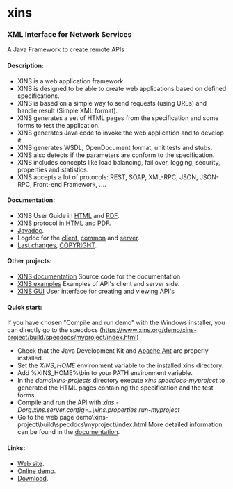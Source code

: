 # xins
### XML Interface for Network Services

A Java Framework to create remote APIs

#### Description:
* XINS is a web application framework.
* XINS is designed to be able to create web applications based on defined specifications.
* XINS is based on a simple way to send requests (using URLs) and handle result (Simple XML format).
* XINS generates a set of HTML pages from the specification and some forms to test the application.
* XINS generates Java code to invoke the web application and to develop it.
* XINS generates WSDL, OpenDocument format, unit tests and stubs.
* XINS also detects if the parameters are conform to the specification.
* XINS includes concepts like load balancing, fail over, logging, security, properties and statistics.
* XINS accepts a lot of protocols: REST, SOAP, XML-RPC, JSON, JSON-RPC, Front-end Framework, ....

#### Documentation:
* XINS User Guide in [HTML](https://www.xins.org/docs/index.html) and [PDF](docs/XINSGuide.pdf).
* XINS protocol in [HTML](https://www.xins.org/docs/protocol/index.html) and [PDF](docs/protocol/XINSProtocol.pdf).
* [Javadoc](https://www.xins.org/docs/javadoc/index.html).
* Logdoc for the [client](https://www.xins.org/docs/logdoc/client/index.html),
		[common](https://www.xins.org/docs/logdoc/common/index.html) and
		[server](https://www.xins.org/docs/logdoc/server/index.html).
* [Last changes](CHANGES), [COPYRIGHT](Copyright).

#### Other projects:
* [XINS documentation](https://github.com/japplis/xins-docs) Source code for the documentation
* [XINS examples](https://github.com/japplis/xins-examples) Examples of API's client and server side.
* [XINS GUI](https://github.com/japplis/xins-gui) User interface for creating and viewing API's

#### Quick start:
If you have chosen "Compile and run demo" with the Windows installer, you can directly go to the specdocs (https://www.xins.org/demo/xins-project/build/specdocs/myproject/index.html)
* Check that the Java Development Kit and [Apache Ant](https://ant.apache.org/) are properly installed.
* Set the _XINS_HOME_ environment variable to the installed xins directory.
* Add %XINS_HOME%\bin to your PATH environment variable.
* In the _demo\xins-projects_ directory execute _xins specdocs-myproject_ to generated the HTML pages containing the specification and the test forms.
* Compile and run the API with
		_xins -Dorg.xins.server.config=..\xins.properties run-myproject_
* Go to the web page demo\xins-project\build\specdocs\myproject\index.html
More detailed information can be found in the [documentation](docs/index.html).

#### Links:
* [Web site](https://www.xins.org).
* [Online demo](http://xins.sourceforge.net/demo.html).
* [Download](https://github.com/japplis/xins/releases/tag/3.1).
